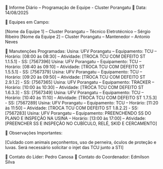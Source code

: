 📅 Informe Diário – Programação de Equipe - Cluster Porangatu
📆 Data: 14/08/2025

👥 Equipes em Campo:

[Nome da Equipe 1] – Cluster Porangatu – Técnico Eletrotécnico – Sérgio Ribeiro
[Nome da Equipe 2] – Cluster Porangatu – Mantenedor – Antonio Neves

🔧 Manutenções Programadas:
Usina: UFV Porangatu – Equipamento: TCU – Horário: [08:00 às 08:30] – Atividade: [TROCA TCU COM DEFEITO ST 1.1.5.1] - SS: [7567396]
Usina: UFV Porangatu – Equipamento: TCU – Horário: [08:40 às 09:10] – Atividade: [TROCA TCU COM DEFEITO ST 1.5.5.1] - SS: [7567379]
Usina: UFV Porangatu – Equipamento: TCU – Horário: [09:20 às 09:50] – Atividade: [TROCA TCU COM DEFEITO ST 2.9.1.2] - SS: [7567365]
Usina: UFV Porangatu – Equipamento: TRACKER – Horário: [10:00 às 10:30] – Atividade: [TROCA TCU COM DEFEITO ST 1.6.3.3] - SS: [7567349]
Usina: UFV Porangatu – Equipamento: TCU – Horário: [10:40 às 11:10] – Atividade: [TROCA TCU COM DEFEITO ST 1.7.5.3] - SS: [7567289]
Usina: UFV Porangatu – Equipamento: TCU – Horário: [11:20 às 11:50] – Atividade: [TROCA TCU COM DEFEITO ST 1.8.2.2] - SS: [7567283]
Usina: UFV Porangatu – Equipamento: PREENCHENDO SS DO PLANO E INSPEÇÃO NA USINA – Horário: [13:00 às 17:00] – Atividade: [PREENCHER SS E INSPEÇÃO NO CUBÍCULO, RELÉ, SKID E CERCAMENTO] 

📌 Observações Importantes:

[Cuidado com animais peçonhentos, uso de perneira, óculos de proteção e luvas. Será necessário solicitar o injet das TCU junto a STI]

📲 Contato do Líder: Pedro Canosa
📲 Contato do Coordenador: Edmilson Silva